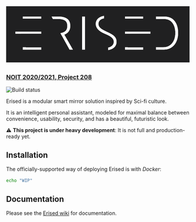 [![Erised](assets/logo.png)](https://erised.tk)
=========================
### [NOIT 2020/2021, Project 208](https://edusoft.fmi.uni-sofia.bg)

![Build status](https://github.com/invakid404/erised/actions/workflows/build.yml/badge.svg)

Erised is a modular smart mirror solution inspired by Sci-fi culture.

It is an intelligent personal assistant, modeled for maximal balance between convenience, usability, security, and has a beautiful, futuristic look.

⚠️ **This project is under heavy development**: It is not full and production-ready yet.

## Installation

The officially-supported way of deploying Erised is with *Docker*:
```sh
echo "WIP"
```

## Documentation

Please see the [Erised wiki](https://github.com/invakid404/erised/wiki) for documentation.
